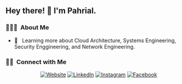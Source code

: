 <h2> Hey there! 👋 I'm Pahrial.</h2>

<h3> 👨🏻‍💻 &nbsp;About Me </h3>

- 🌱 &nbsp; Learning more about Cloud Architecture, Systems Engineering, Security Enggineering, and Network Engineering.

<h3> 🤝🏻 &nbsp;Connect with Me </h3>

<p align="center">
<a href="https://pahrialms.medium.com/"><img alt="Website" src="https://img.shields.io/badge/Website-pahrialms.medium.com-blue?style=flat-square&logo=google-chrome"></a>
<a href="https://www.linkedin.com/in/pahrialms/"><img alt="LinkedIn" src="https://img.shields.io/badge/LinkedIn-Pahrial%20MS-blue?style=flat-square&logo=linkedin"></a>
<a href="https://www.instagram.com/pahrial.ms/"><img alt="Instagram" src="https://img.shields.io/badge/Instagram-pahrial.px-blue?style=flat-square&logo=instagram"></a>
<a href="https://www.facebook.com/pahrial.ms/"><img alt="Facebook" src="https://img.shields.io/badge/Facebook-pahrial.ms-blue?style=flat-square&logo=facebook"></a>
</p>

